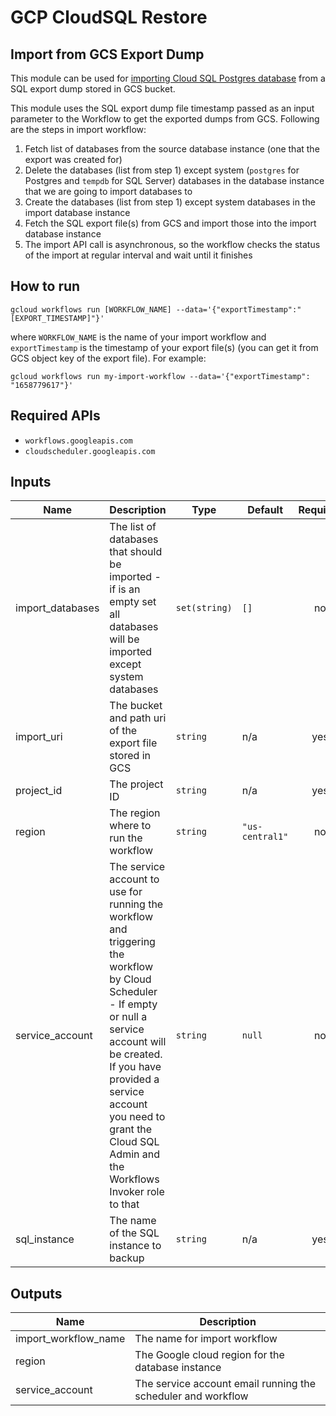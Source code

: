 # GCP CloudSQL Restore

## Import from GCS Export Dump

This module can be used for [importing Cloud SQL Postgres database](https://cloud.google.com/sql/docs/postgres/import-export/import-export-sql) from a SQL export dump stored in GCS bucket.

This module uses the SQL export dump file timestamp passed as an input parameter to the Workflow to get the exported dumps from GCS. Following are the steps in import workflow:

1. Fetch list of databases from the source database instance (one that the export was created for)
2. Delete the databases (list from step 1) except system (`postgres` for Postgres and `tempdb` for SQL Server) databases in the database instance that we are going to import databases to
3. Create the databases (list from step 1) except system databases in the import database instance
4. Fetch the SQL export file(s) from GCS and import those into the import database instance
5. The import API call is asynchronous, so the workflow checks the status of the import at regular interval and wait until it finishes

## How to run

```
gcloud workflows run [WORKFLOW_NAME] --data='{"exportTimestamp":"[EXPORT_TIMESTAMP]"}'
```

where `WORKFLOW_NAME` is the name of your import workflow and `exportTimestamp` is the timestamp of your export file(s) (you can get it from GCS object key of the export file). For example:

```
gcloud workflows run my-import-workflow --data='{"exportTimestamp": "1658779617"}'
```

## Required APIs

- `workflows.googleapis.com`
- `cloudscheduler.googleapis.com`

<!-- BEGINNING OF PRE-COMMIT-TERRAFORM DOCS HOOK -->
## Inputs

| Name | Description | Type | Default | Required |
|------|-------------|------|---------|:--------:|
| import\_databases | The list of databases that should be imported - if is an empty set all databases will be imported except system databases | `set(string)` | `[]` | no |
| import\_uri | The bucket and path uri of the export file stored in GCS | `string` | n/a | yes |
| project\_id | The project ID | `string` | n/a | yes |
| region | The region where to run the workflow | `string` | `"us-central1"` | no |
| service\_account | The service account to use for running the workflow and triggering the workflow by Cloud Scheduler - If empty or null a service account will be created. If you have provided a service account you need to grant the Cloud SQL Admin and the Workflows Invoker role to that | `string` | `null` | no |
| sql\_instance | The name of the SQL instance to backup | `string` | n/a | yes |

## Outputs

| Name | Description |
|------|-------------|
| import\_workflow\_name | The name for import workflow |
| region | The Google cloud region for the database instance |
| service\_account | The service account email running the scheduler and workflow |

<!-- END OF PRE-COMMIT-TERRAFORM DOCS HOOK -->
